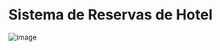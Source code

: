 # Sistema de Reservas de Hotel

![image](https://github.com/JoyceBrzozowy/Sistema-de-Reservas-de-Hotel/assets/96213619/31e84289-8cd5-499e-86c6-7f394a24fcc9)

